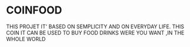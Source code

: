 # COINFOOD
THIS PROJET  IT' BASED ON SEMPLICITY AND ON EVERYDAY LIFE. THIS COIN IT CAN BE USED TO BUY FOOD DRINKS   WERE YOU WANT ,IN THE  WHOLE WORLD
